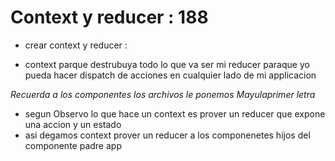 # Context y reducer : 188
* crear context y reducer :
- context parque destrubuya todo lo que va ser mi reducer paraque yo pueda hacer dispatch de acciones en cualquier lado de mi applicacion 

*Recuerda a los componentes los archivos le ponemos Mayulaprimer letra*

* segun Observo lo que hace un context es prover un reducer que expone una accion y un estado 
* asi degamos context prover un reducer a los componenetes hijos del componente padre app